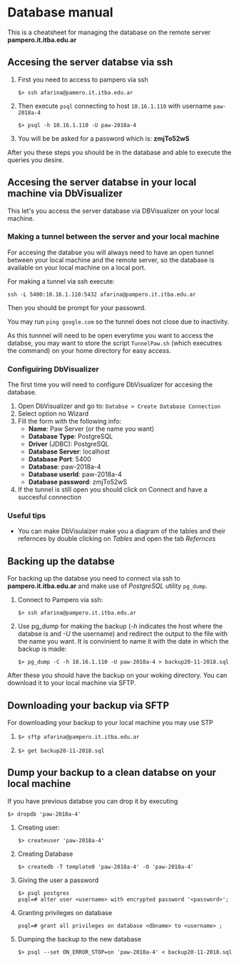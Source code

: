 # Database manual 
This is a cheatsheet for managing the database on the remote server **pampero.it.itba.edu.ar**

## Accesing the server databse via ssh
1. First you need to access to pampero via ssh

    ```
    $> ssh afarina@pamero.it.itba.edu.ar
    ```

2. Then execute `psql` connecting to host `10.16.1.110` with username `paw-2018a-4`

    ```
    $> psql -h 10.16.1.110 -U paw-2018a-4
    ```

3. You will be be asked for a password which is: **zmjTo52wS**

After you these steps you should be in the database and able to execute the queries you desire.


## Accesing the server databse in your local machine via DbVisualizer

This let's you access the server database via DBVisualizer on your local machine.

### Making a tunnel between the server and your local machine

For accesing the databse you will always need to have an open tunnel between your local machine and the remote server, so the database is available on your local machine on a local port.

 For making a tunnel via ssh execute:

```
ssh -L 5400:10.16.1.110:5432 afarina@pampero.it.itba.edu.ar
```

Then you should be prompt for your passowrd.

You may run `ping google.com` so the tunnel does not close due to inactivity.

As this tunnnel will need to be open everytime you want to access the databse, you may want to store the script `TunnelPaw.sh` (which executres the command) on your home directory for easy access.


### Configuiring DbVisualizer
The first time you will need to configure DbVisualizer for accesing the database.
1. Open DbVisualizer and go to: `Databse > Create Database Connection`
2. Select option no Wizard
3. Fill the form with the following info:
    * **Name**: Paw Server (or the name you want)
    * **Database Type**: PostgreSQL
    * **Driver** (JDBC): PostgreSQL
    * **Database Server**: localhost
    * **Database Port**: 5400
    * **Database**: paw-2018a-4 
    * **Database userId**: paw-2018a-4
    * **Database password**: zmjTo52wS
4. If the tunnel is still open you should click on Connect and have a succesful connection

### Useful tips

* You can make DbVisulaizer make you a diagram of the tables and their refernces by double clicking on *Tables* and open the tab *Refernces*



## Backing up the databse 
For backing up the databse you need to connect via ssh to **pampero.it.itba.edu.ar** and make use of *PostgreSQL* utility `pg_dump`.

1. Connect to Pampero via ssh:

    ```
    $> ssh afarina@pampero.it.itba.edu.ar
    ```

2. Use pg_dump for making the backup (*-h* indicates the host where the databse is and *-U* the username) and redirect the output to the file with the name you want. It is convinient to name it with the date in which the backup is made:

    ```
    $> pg_dump -C -h 10.16.1.110 -U paw-2018a-4 > backup20-11-2018.sql
    ```

After these you should have the backup on your woking directory. You can download it to your local machine via SFTP.

## Downloading your backup via SFTP

For downloading your backup to your local machine you may use STP

1. 
    ```
    $> sftp afarina@pampero.it.itba.edu.ar
    ```

2. 
    ```
    $> get backup20-11-2018.sql
    ```

## Dump your backup to a clean databse on your local machine


If you have previous databse you can drop it by executing

```
$> dropdb 'paw-2018a-4'
```

1. Creating user:
    ```
    $> createuser 'paw-2018a-4'
    ```
2. Creating Database
    ```
    $> createdb -T template0 'paw-2018a-4' -O 'paw-2018a-4'
    ```
3. Giving the user a password
    ```
    $> psql postgres
    psql=# alter user <username> with encrypted password '<password>';
    ```
4. Granting privileges on database
    ```
    psql=# grant all privileges on database <dbname> to <username> ;
    ```
5. Dumping the backup to the new database
    ```
    $> psql --set ON_ERROR_STOP=on 'paw-2018a-4' < backup20-11-2018.sql
    ```

